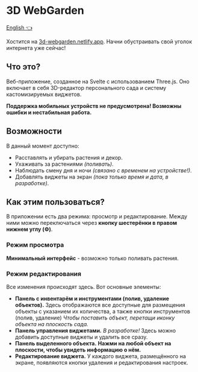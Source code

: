 # 3D WebGarden

[English 👈](README_en.md)

Хостится на [3d-webgarden.netlify.app](https://3d-webgarden.netlify.app/). Начни обустраивать свой уголок интернета уже сейчас!

## Что это?

Веб-приложение, созданное на Svelte с использованием Three.js. Оно включает в себя 3D-редактор персонального сада и систему кастомизируемых виджетов.

**Поддержка мобильных устройств не предусмотрена! Возможны ошибки и нестабильная работа.**

## Возможности

В данный момент доступно:

- Расставлять и убирать растения и декор.
- Ухаживать за растениями *(поливать)*.
- Наблюдать смену дня и ночи *(связано с временем на устройстве!)*.
- Добавлять виджеты на экран *(пока только время и дата, в разработке)*.

## Как этим пользоваться?

В приложении есть два режима: просмотр и редактирование. Между ними можно переключаться через **кнопку шестерёнки в правом нижнем углу (⚙️)**.

### Режим просмотра

**Минимальный интерфейс** - возможно только поливать растения.

### Режим редактирования

Все изменения происходят здесь. Вот основные элементы:

- **Панель с инвентарём и инструментами (полив, удаление объектов).** Здесь отображаются все доступные для размещения объекты с указанием их количества, а также кнопки инструментов (полив, удаление) *Чтобы поставить объект, перетащи иконку объекта на плоскость сада.*
- **Панель управления виджетами.** *В разработке!* Здесь можно добавить доступные виджеты и удалить все сразу.
- **Панель выделенного объекта.** **Нажми на любой объект на плоскости, чтобы увидеть информацию о нём.**
- **Редактирование виджета.** У каждого виджета, размещённого на экране, появляются кнопки удаления и редактирования настроек.
